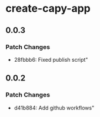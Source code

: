 # create-capy-app

## 0.0.3

### Patch Changes

- 28fbbb6: Fixed publish script"

## 0.0.2

### Patch Changes

- d41b884: Add github workflows"
